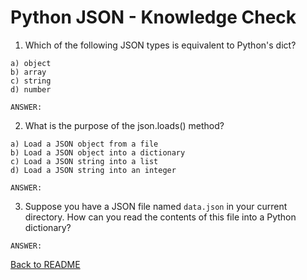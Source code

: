 # Python JSON - Knowledge Check

1. Which of the following JSON types is equivalent to Python's dict?
```
a) object
b) array
c) string
d) number
```
```
ANSWER:
```

2. What is the purpose of the json.loads() method?
```
a) Load a JSON object from a file
b) Load a JSON object into a dictionary
c) Load a JSON string into a list
d) Load a JSON string into an integer
```
```
ANSWER:
```

3. Suppose you have a JSON file named `data.json` in your current directory. How can you read the contents of this file into a Python dictionary?
```
ANSWER:
```

[Back to README](README.md)
